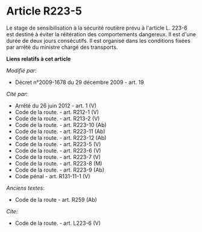 # Article R223-5

Le stage de sensibilisation à la sécurité routière prévu à l'article L. 223-6 est destiné à éviter la réitération des
comportements dangereux. Il est d'une durée de deux jours consécutifs. Il est organisé dans les conditions fixées par arrêté
du ministre chargé des transports.

**Liens relatifs à cet article**

_Modifié par_:

  - Décret n°2009-1678 du 29 décembre 2009 - art. 19

_Cité par_:

  - Arrêté du 26 juin 2012 - art. 1 (V)
  - Code de la route. - art. R212-1 (V)
  - Code de la route. - art. R213-2 (V)
  - Code de la route. - art. R223-10 (Ab)
  - Code de la route. - art. R223-11 (Ab)
  - Code de la route. - art. R223-12 (Ab)
  - Code de la route. - art. R223-5 (V)
  - Code de la route. - art. R223-6 (V)
  - Code de la route. - art. R223-7 (V)
  - Code de la route. - art. R223-8 (M)
  - Code de la route. - art. R223-9 (Ab)
  - Code pénal - art. R131-11-1 (V)

_Anciens textes_:

  - Code de la route - art. R259 (Ab)

_Cite_:

  - Code de la route. - art. L223-6 (V)
